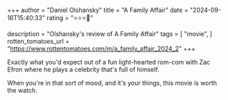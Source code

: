 +++
author = "Daniel Olshansky"
title = "A Family Affair"
date = "2024-09-16T15:40:33"
rating = "⭐⭐⭐🌟"

description = "Olshansky's review of A Family Affair"
tags = [
    "movie",
]
rotten_tomatoes_url = "https://www.rottentomatoes.com/m/a_family_affair_2024_2"
+++

Exactly what you'd expect out of a fun light-hearted rom-com with Zac Efron
where he plays a celebrity that's full of himself.

When you're in that sort of mood, and it's your things, this movie is worth the watch.
